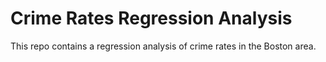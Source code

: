 # Crime Rates Regression Analysis
This repo contains a regression analysis of crime rates in the Boston area.
